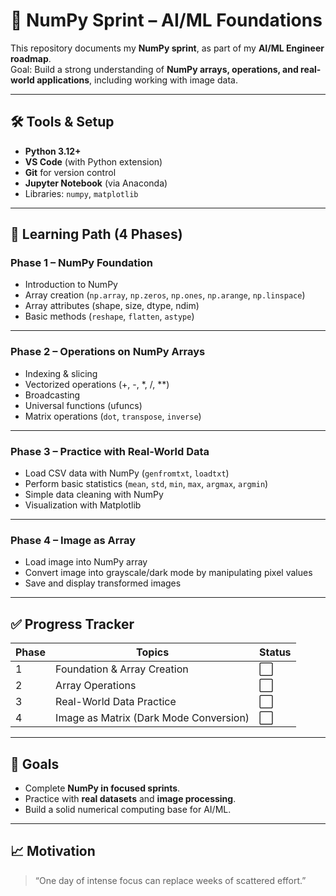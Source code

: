 # 🔢 NumPy Sprint – AI/ML Foundations

This repository documents my **NumPy sprint**, as part of my **AI/ML Engineer roadmap**.  
Goal: Build a strong understanding of **NumPy arrays, operations, and real-world applications**, including working with image data.

---

## 🛠️ Tools & Setup
- **Python 3.12+**
- **VS Code** (with Python extension)
- **Git** for version control
- **Jupyter Notebook** (via Anaconda)
- Libraries: `numpy`, `matplotlib`

---

## 📌 Learning Path (4 Phases)

### **Phase 1 – NumPy Foundation**
- Introduction to NumPy  
- Array creation (`np.array`, `np.zeros`, `np.ones`, `np.arange`, `np.linspace`)  
- Array attributes (shape, size, dtype, ndim)  
- Basic methods (`reshape`, `flatten`, `astype`)  

---

### **Phase 2 – Operations on NumPy Arrays**
- Indexing & slicing  
- Vectorized operations (+, -, *, /, **)  
- Broadcasting  
- Universal functions (ufuncs)  
- Matrix operations (`dot`, `transpose`, `inverse`)  

---

### **Phase 3 – Practice with Real-World Data**
- Load CSV data with NumPy (`genfromtxt`, `loadtxt`)  
- Perform basic statistics (`mean`, `std`, `min`, `max`, `argmax`, `argmin`)  
- Simple data cleaning with NumPy  
- Visualization with Matplotlib  

---

### **Phase 4 – Image as Array**
- Load image into NumPy array  
- Convert image into grayscale/dark mode by manipulating pixel values  
- Save and display transformed images  

---

## ✅ Progress Tracker
| Phase | Topics | Status |
|-------|--------|--------|
| 1 | Foundation & Array Creation | ⬜ |
| 2 | Array Operations | ⬜ |
| 3 | Real-World Data Practice | ⬜ |
| 4 | Image as Matrix (Dark Mode Conversion) | ⬜ |

---

## 🎯 Goals
- Complete **NumPy in focused sprints**.  
- Practice with **real datasets** and **image processing**.  
- Build a solid numerical computing base for AI/ML.  

---

## 📈 Motivation
> “One day of intense focus can replace weeks of scattered effort.”
